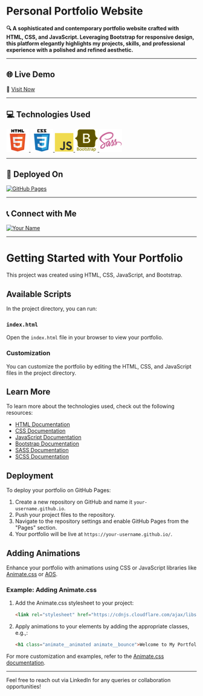 # Personal Portfolio Website

**🔍 A sophisticated and contemporary portfolio website crafted with HTML, CSS, and JavaScript. Leveraging Bootstrap for responsive design, this platform elegantly highlights my projects, skills, and professional experience with a polished and refined aesthetic.**

---

## 🌐 Live Demo
🚀 [Visit Now](https://mdfaizaanalam.github.io/)

---

## 💻 Technologies Used

<p align="left">
  <a href="https://www.w3schools.com/html/" target="_blank" rel="noreferrer">
    <img src="https://raw.githubusercontent.com/devicons/devicon/master/icons/html5/html5-original-wordmark.svg" alt="HTML5" width="60" height="60"/>
  </a>
  <a href="https://www.w3schools.com/css/" target="_blank" rel="noreferrer">
    <img src="https://raw.githubusercontent.com/devicons/devicon/master/icons/css3/css3-original-wordmark.svg" alt="CSS3" width="60" height="60"/>
  </a>
  <a href="https://www.w3schools.com/js/" target="_blank" rel="noreferrer">
    <img src="https://raw.githubusercontent.com/devicons/devicon/master/icons/javascript/javascript-original.svg" alt="JavaScript" width="50" height="50"/>
  </a>
  <a href="https://getbootstrap.com/" target="_blank" rel="noreferrer">
    <img src="https://raw.githubusercontent.com/devicons/devicon/master/icons/bootstrap/bootstrap-plain-wordmark.svg" alt="Bootstrap" width="60" height="60" style="filter: hue-rotate(160deg);"/>
  </a>
  <a href="https://sass-lang.com/" target="_blank" rel="noreferrer">
    <img src="https://raw.githubusercontent.com/devicons/devicon/master/icons/sass/sass-original.svg" alt="SASS" width="60" height="60"/>
  </a>
</p>

---

## 🚀 Deployed On

<p align="left">
  <a href="https://pages.github.com/" target="_blank" rel="noreferrer">
    <img src="https://avatars.githubusercontent.com/u/9919?s=200&v=4" alt="GitHub Pages" width="100" height="100"/>
  </a>
</p>

---

## 📞 Connect with Me

<p align="left">
  <a href="https://www.linkedin.com/in/your-linkedin-profile/" target="_blank">
    <img src="https://raw.githubusercontent.com/rahuldkjain/github-profile-readme-generator/master/src/images/icons/Social/linked-in-alt.svg" alt="Your Name" height="40" width="50" />
  </a>
</p>

---

# Getting Started with Your Portfolio

This project was created using HTML, CSS, JavaScript, and Bootstrap.

## Available Scripts

In the project directory, you can run:

### `index.html`

Open the `index.html` file in your browser to view your portfolio.

### Customization

You can customize the portfolio by editing the HTML, CSS, and JavaScript files in the project directory. 

## Learn More

To learn more about the technologies used, check out the following resources:

- [HTML Documentation](https://www.w3schools.com/html/)
- [CSS Documentation](https://www.w3schools.com/css/)
- [JavaScript Documentation](https://www.w3schools.com/js/)
- [Bootstrap Documentation](https://getbootstrap.com/docs/5.0/getting-started/introduction/)
- [SASS Documentation](https://sass-lang.com/guide)
- [SCSS Documentation](https://sass-lang.com/guide)

## Deployment

To deploy your portfolio on GitHub Pages:

1. Create a new repository on GitHub and name it `your-username.github.io`.
2. Push your project files to the repository.
3. Navigate to the repository settings and enable GitHub Pages from the "Pages" section.
4. Your portfolio will be live at `https://your-username.github.io/`.

## Adding Animations

Enhance your portfolio with animations using CSS or JavaScript libraries like [Animate.css](https://animate.style/) or [AOS](https://michalsnik.github.io/aos/).

### Example: Adding Animate.css

1. Add the Animate.css stylesheet to your project:
    ```html
    <link rel="stylesheet" href="https://cdnjs.cloudflare.com/ajax/libs/animate.css/4.1.1/animate.min.css" />
    ```

2. Apply animations to your elements by adding the appropriate classes, e.g.,:
    ```html
    <h1 class="animate__animated animate__bounce">Welcome to My Portfolio</h1>
    ```

For more customization and examples, refer to the [Animate.css documentation](https://animate.style/).

---

Feel free to reach out via LinkedIn for any queries or collaboration opportunities!
